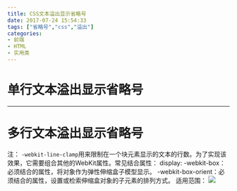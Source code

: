 ```yaml
---
title: CSS文本溢出显示省略号
date: 2017-07-24 15:54:33
tags: ["省略号","css","溢出"]
categories:
- 前端
- HTML
- 实用类
---
```


# 单行文本溢出显示省略号
<script async src="//jsrun.net/PFYKp/embed/all/light/"></script>

------------------

# 多行文本溢出显示省略号
<script async src="//jsrun.net/sFYKp/embed/all/light/"></script>

注：
`-webkit-line-clamp`用来限制在一个块元素显示的文本的行数。为了实现该效果，它需要组合其他的WebKit属性。常见结合属性：
display: -webkit-box：必须结合的属性，将对象作为弹性伸缩盒子模型显示。
-webkit-box-orient：必须结合的属性，设置或检索伸缩盒对象的子元素的排列方式。
适用范围：
![](7a3902ade9e761c43e485851582fb7c4.png)

